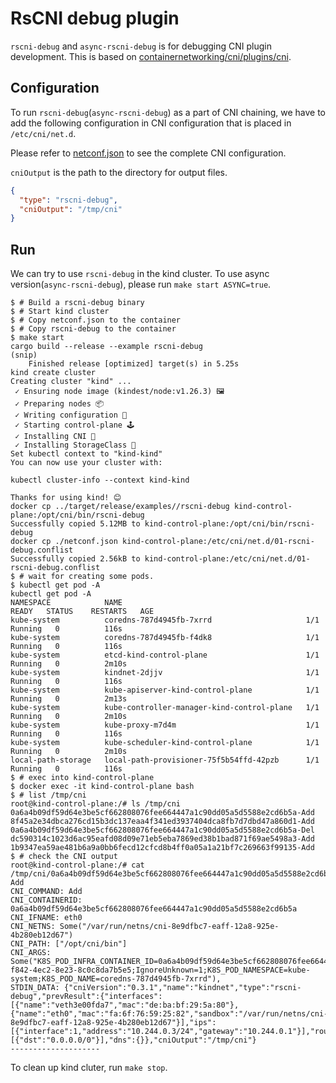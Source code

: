 # RsCNI debug plugin

`rscni-debug` and `async-rscni-debug` is for debugging CNI plugin development.
This is based on [containernetworking/cni/plugins/cni](https://github.com/containernetworking/cni/tree/v1.0.0/plugins/debug).

## Configuration

To run `rscni-debug`(`async-rscni-debug`) as a part of CNI chaining, we have to add the following configuration in CNI configuration that is placed in `/etc/cni/net.d`.

Please refer to [netconf.json](./netconf.json) to see the complete CNI configuration.

`cniOutput` is the path to the directory for output files.

```json
{
  "type": "rscni-debug",
  "cniOutput": "/tmp/cni"
}
```

## Run

We can try to use `rscni-debug` in the kind cluster.
To use async version(`async-rscni-debug`), please run `make start ASYNC=true`.

```console
$ # Build a rscni-debug binary
$ # Start kind cluster
$ # Copy netconf.json to the container
$ # Copy rscni-debug to the container
$ make start
cargo build --release --example rscni-debug
(snip)
    Finished release [optimized] target(s) in 5.25s
kind create cluster
Creating cluster "kind" ...
 ✓ Ensuring node image (kindest/node:v1.26.3) 🖼
 ✓ Preparing nodes 📦  
 ✓ Writing configuration 📜 
 ✓ Starting control-plane 🕹️ 
 ✓ Installing CNI 🔌 
 ✓ Installing StorageClass 💾 
Set kubectl context to "kind-kind"
You can now use your cluster with:

kubectl cluster-info --context kind-kind

Thanks for using kind! 😊
docker cp ../target/release/examples//rscni-debug kind-control-plane:/opt/cni/bin/rscni-debug
Successfully copied 5.12MB to kind-control-plane:/opt/cni/bin/rscni-debug
docker cp ./netconf.json kind-control-plane:/etc/cni/net.d/01-rscni-debug.conflist
Successfully copied 2.56kB to kind-control-plane:/etc/cni/net.d/01-rscni-debug.conflist
$ # wait for creating some pods.
$ kubectl get pod -A
kubectl get pod -A
NAMESPACE            NAME                                         READY   STATUS    RESTARTS   AGE
kube-system          coredns-787d4945fb-7xrrd                     1/1     Running   0          116s
kube-system          coredns-787d4945fb-f4dk8                     1/1     Running   0          116s
kube-system          etcd-kind-control-plane                      1/1     Running   0          2m10s
kube-system          kindnet-2djjv                                1/1     Running   0          116s
kube-system          kube-apiserver-kind-control-plane            1/1     Running   0          2m13s
kube-system          kube-controller-manager-kind-control-plane   1/1     Running   0          2m10s
kube-system          kube-proxy-m7d4m                             1/1     Running   0          116s
kube-system          kube-scheduler-kind-control-plane            1/1     Running   0          2m10s
local-path-storage   local-path-provisioner-75f5b54ffd-42pzb      1/1     Running   0          116s
$ # exec into kind-control-plane
$ docker exec -it kind-control-plane bash
$ # list /tmp/cni
root@kind-control-plane:/# ls /tmp/cni
0a6a4b09df59d64e3be5cf662808076fee664447a1c90dd05a5d5588e2cd6b5a-Add  8f45a2e34dbca276cd15b3dc137eaa4f341ed3937404dca8fb7d7dbd47a860d1-Add
0a6a4b09df59d64e3be5cf662808076fee664447a1c90dd05a5d5588e2cd6b5a-Del  dc590314c1023d6ac95eafd08d09e71eb5eba7869ed38b1bad871f69ae5498a3-Add
1b9347ea59ae481b6a9a0bb6fecd12cfcd8b4ff0a05a1a21bf7c269663f99135-Add
$ # check the CNI output
root@kind-control-plane:/# cat /tmp/cni/0a6a4b09df59d64e3be5cf662808076fee664447a1c90dd05a5d5588e2cd6b5a-Add
CNI_COMMAND: Add
CNI_CONTAINERID: 0a6a4b09df59d64e3be5cf662808076fee664447a1c90dd05a5d5588e2cd6b5a
CNI_IFNAME: eth0
CNI_NETNS: Some("/var/run/netns/cni-8e9dfbc7-eaff-12a8-925e-4b280eb12d67")
CNI_PATH: ["/opt/cni/bin"]
CNI_ARGS: Some("K8S_POD_INFRA_CONTAINER_ID=0a6a4b09df59d64e3be5cf662808076fee664447a1c90dd05a5d5588e2cd6b5a;K8S_POD_UID=b0e1fc4a-f842-4ec2-8e23-8c0c8da7b5e5;IgnoreUnknown=1;K8S_POD_NAMESPACE=kube-system;K8S_POD_NAME=coredns-787d4945fb-7xrrd"),
STDIN_DATA: {"cniVersion":"0.3.1","name":"kindnet","type":"rscni-debug","prevResult":{"interfaces":[{"name":"veth3e00fda7","mac":"de:ba:bf:29:5a:80"},{"name":"eth0","mac":"fa:6f:76:59:25:82","sandbox":"/var/run/netns/cni-8e9dfbc7-eaff-12a8-925e-4b280eb12d67"}],"ips":[{"interface":1,"address":"10.244.0.3/24","gateway":"10.244.0.1"}],"routes":[{"dst":"0.0.0.0/0"}],"dns":{}},"cniOutput":"/tmp/cni"}
--------------------
```

To clean up kind cluter, run `make stop`.
